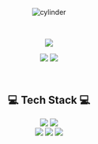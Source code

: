 <div align="center">

![cylinder](https://capsule-render.vercel.app/api?type=waving&color=timeGradient&text=Welcome%20To%20Alcoholrithm's%20profile%20&fontAlignY=45&fontSize=50&height=250&fontColor=FFFFFF)
  
  <h2></h2>
  
  <br>
<img src="https://github-readme-stats.vercel.app/api?username=Alcoholrithm&show_icons=true" />
  
<p float="left">
  
<img src="https://github-readme-stats.vercel.app/api/top-langs/?username=Alcoholrithm&layout=compact" />
  

<img src="http://mazassumnida.wtf/api/pastel/generate_badge?boj=kmiiiaa"/>

</p>
  <br>
  <h2> 💻 Tech Stack 💻 </h2>
  
<img src="https://img.shields.io/badge/Python-3776AB?style=for-the-badge&logo=Python&logoColor=white&color=yellow">
<img src="https://img.shields.io/badge/C++-00599C?style=for-the-badge&logo=C%2B%2B&logoColor=white&color=blue">
<br>
<img src="https://img.shields.io/badge/TensorFlow-FF6F00?style=for-the-badge&logo=TensorFlow&logoColor=white&color=orange">
<img src="https://img.shields.io/badge/Pytorch-EE4C2C?style=for-the-badge&logo=Pytorch&logoColor=white&color=red">
<img src="https://img.shields.io/badge/Docker-2496ED?style=for-the-badge&logo=Docker&logoColor=white&color=dodgerblue">
</div>
